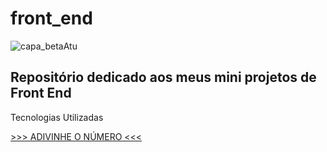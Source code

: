 # front_end
![capa_betaAtu](https://user-images.githubusercontent.com/111925696/210245969-15369d4b-f174-4f02-bcd7-14d70a0e304b.png)
 <h2>Repositório dedicado aos meus mini projetos de Front End</h2>
 <p>
  Tecnologias Utilizadas
 </p>

<a href="https://melquetrindade.github.io/front_end/adivinhe_num/ex6.html">>>> ADIVINHE O NÚMERO <<< </a>
